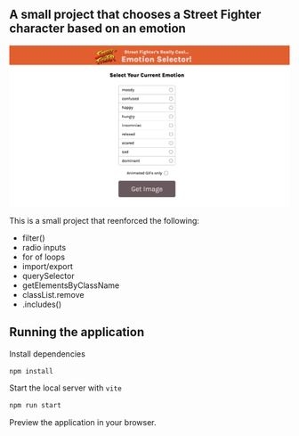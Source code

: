 ## A small project that chooses a Street Fighter character based on an emotion

![app](app.png)

This is a small project that reenforced the following:

- filter()
- radio inputs
- for of loops
- import/export
- querySelector
- getElementsByClassName
- classList.remove
- .includes()

## Running the application

Install dependencies

```bash
npm install
```

Start the local server with `vite`

```bash
npm run start
```

Preview the application in your browser.

